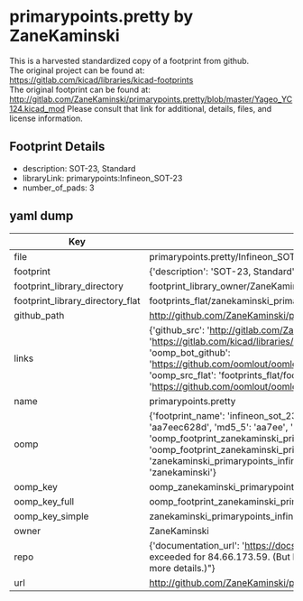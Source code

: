 # primarypoints.pretty by ZaneKaminski  
This is a harvested standardized copy of a footprint from github.  
The original project can be found at:  
https://gitlab.com/kicad/libraries/kicad-footprints  
The original footprint can be found at:
http://gitlab.com/ZaneKaminski/primarypoints.pretty/blob/master/Yageo_YC124.kicad_mod
Please consult that link for additional, details, files, and license information.  
## Footprint Details
* description: SOT-23, Standard  
* libraryLink: primarypoints:Infineon_SOT-23  
* number_of_pads: 3  
## yaml dump  
| Key | Value |  
| --- | --- |  
| file | primarypoints.pretty/Infineon_SOT-23.kicad_mod |  
| footprint | {'description': 'SOT-23, Standard', 'libraryLink': 'primarypoints:Infineon_SOT-23', 'number_of_pads': 3} |  
| footprint_library_directory | footprint_library_owner/ZaneKaminski_primarypoints.pretty |  
| footprint_library_directory_flat | footprints_flat/zanekaminski_primarypoints_infineon_sot_23/working |  
| github_path | http://github.com/ZaneKaminski/primarypoints.pretty/blob/master/Infineon_SOT-23.kicad_mod |  
| links | {'github_src': 'http://gitlab.com/ZaneKaminski/primarypoints.pretty/blob/master/Yageo_YC124.kicad_mod', 'github_src_repo': 'https://gitlab.com/kicad/libraries/kicad-footprints', 'oomp_bot': 'footprints/zanekaminski_primarypoints_infineon_sot_23/working', 'oomp_bot_github': 'https://github.com/oomlout/oomlout_oomp_footprint_bot/tree/main/footprints/zanekaminski_primarypoints_infineon_sot_23/working', 'oomp_src_flat': 'footprints_flat/footprints_flat/zanekaminski_primarypoints_infineon_sot_23/working', 'oomp_src_flat_github': 'https://github.com/oomlout/oomlout_oomp_footprint_src/tree/main/footprints_flat/zanekaminski_primarypoints_infineon_sot_23/working'} |  
| name | primarypoints.pretty |  
| oomp | {'footprint_name': 'infineon_sot_23', 'library_name': 'primarypoints', 'md5': 'aa7eec628d7d871295473a848f7be7b1', 'md5_10': 'aa7eec628d', 'md5_5': 'aa7ee', 'md5_6': 'aa7eec', 'oomp_key': 'oomp_zanekaminski_primarypoints_infineon_sot_23', 'oomp_key_extra': 'oomp_footprint_zanekaminski_primarypoints_infineon_sot_23', 'oomp_key_full': 'oomp_footprint_zanekaminski_primarypoints_infineon_sot_23_aa7eec', 'oomp_key_simple': 'zanekaminski_primarypoints_infineon_sot_23', 'original_filename': 'primarypoints.pretty/Infineon_SOT-23.kicad_mod', 'owner_name': 'zanekaminski'} |  
| oomp_key | oomp_zanekaminski_primarypoints_infineon_sot_23 |  
| oomp_key_full | oomp_footprint_zanekaminski_primarypoints_infineon_sot_23 |  
| oomp_key_simple | zanekaminski_primarypoints_infineon_sot_23 |  
| owner | ZaneKaminski |  
| repo | {'documentation_url': 'https://docs.github.com/rest/overview/resources-in-the-rest-api#rate-limiting', 'message': "API rate limit exceeded for 84.66.173.59. (But here's the good news: Authenticated requests get a higher rate limit. Check out the documentation for more details.)"} |  
| url | http://github.com/ZaneKaminski/primarypoints.pretty |  

